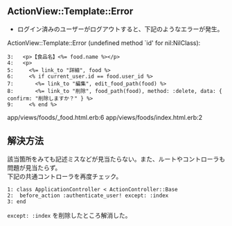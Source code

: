## ActionView::Template::Error
- ログイン済みのユーザーがログアウトすると、下記のようなエラーが発生。

ActionView::Template::Error (undefined method `id' for nil:NilClass):

    3:   <p>【食品名】<%= food.name %></p>
    4:   <p>
    5:     <%= link_to "詳細", food %>
    6:     <% if current_user.id == food.user_id %>
    7:       <%= link_to "編集", edit_food_path(food) %>
    8:       <%= link_to "削除", food_path(food), method: :delete, data: { confirm: "削除しますか？" } %>
    9:     <% end %>
  
app/views/foods/_food.html.erb:6
app/views/foods/index.html.erb:2

## 解決方法
該当箇所をみても記述ミスなどが見当たらない。また、ルートやコントローラも問題が見当たらず。  
下記の共通コントローラを再度チェック。

    1: class ApplicationController < ActionController::Base
    2:  before_action :authenticate_user! except: :index
    3: end

`except: :index` を削除したところ解消した。
